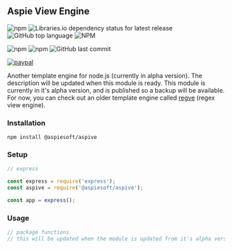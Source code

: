 ## Aspie View Engine

![npm](https://img.shields.io/npm/v/aspive)
![Libraries.io dependency status for latest release](https://img.shields.io/librariesio/release/npm/aspive)
![GitHub top language](https://img.shields.io/github/languages/top/aspiesoft/aspive)
![NPM](https://img.shields.io/npm/l/aspive)

![npm](https://img.shields.io/npm/dw/aspive)
![npm](https://img.shields.io/npm/dm/aspive)
![GitHub last commit](https://img.shields.io/github/last-commit/aspiesoft/aspive)

[![paypal](https://img.shields.io/badge/buy%20me%20a%20coffee-paypal-blue)](https://buymeacoffee.aspiesoft.com/)

Another template engine for node.js (currently in alpha version).
The description will be updated when this module is ready.
This module is currently in it's alpha version, and is published so a backup will be available.
For now, you can check out an older template engine called [regve](https://www.npmjs.com/package/regve) (regex view engine).

### Installation

```shell script
npm install @aspiesoft/aspive
```

### Setup

```js
// express

const express = require('express');
const aspive = require('@aspiesoft/aspive');

const app = express();
```

### Usage

```js
// package functions
// this will be updated when the module is updated from it's alpha version
```
